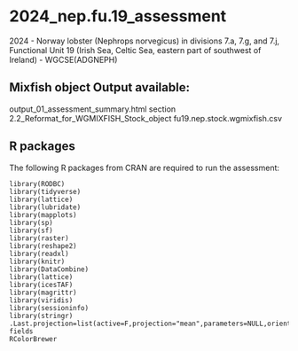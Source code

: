 # 2024_nep.fu.19_assessment
2024 - Norway lobster (Nephrops norvegicus) in divisions 7.a, 7.g, and 7.j, Functional Unit 19 (Irish Sea, Celtic Sea, eastern part of southwest of Ireland) - WGCSE(ADGNEPH)
## Mixfish object Output available:
output_01_assessment_summary.html
section 2.2_Reformat_for_WGMIXFISH_Stock_object
fu19.nep.stock.wgmixfish.csv

## R packages 

The following R packages from CRAN are required to run the assessment:

```{r, eval = FALSE}
library(RODBC)
library(tidyverse)
library(lattice)
library(lubridate)
library(mapplots)
library(sp)
library(sf)
library(raster)
library(reshape2)
library(readxl)
library(knitr)
library(DataCombine)
library(lattice)
library(icesTAF)
library(magrittr)
library(viridis)
library(sessioninfo)
library(stringr)
.Last.projection=list(active=F,projection="mean",parameters=NULL,orientation=NULL)
fields
RColorBrewer

```
